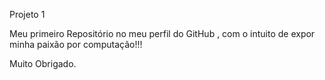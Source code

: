 Projeto  1

Meu primeiro Repositório no meu perfil do GitHub , com o intuito de expor minha paixão por computação!!!
   
Muito Obrigado.

